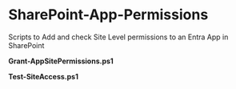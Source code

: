 # SharePoint-App-Permissions
Scripts to Add and check Site Level permissions to an Entra App in SharePoint


**Grant-AppSitePermissions.ps1**


**Test-SiteAccess.ps1**
